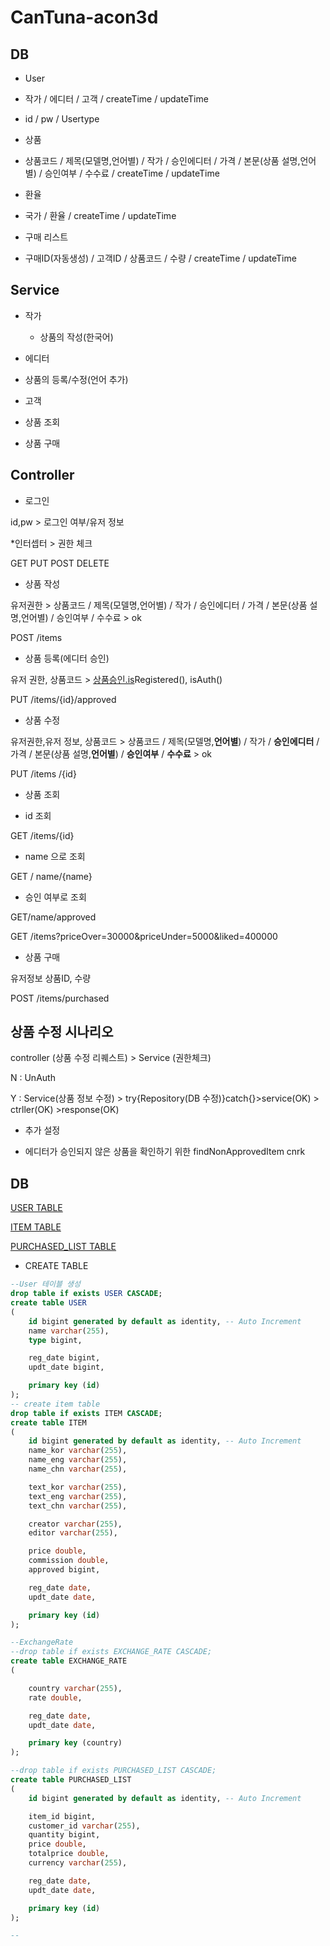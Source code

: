 # CanTuna-acon3d

## DB

- User

 - 작가 / 에디터 / 고객 / createTime / updateTime

 - id / pw  / Usertype

- 상품

 - 상품코드 / 제목(모델명,언어별) / 작가 / 승인에디터 / 가격 / 본문(상품 설명,언어별) / 승인여부 / 수수료 / createTime / updateTime

- 환율

 - 국가 / 환율 /  createTime / updateTime

- 구매 리스트

 - 구매ID(자동생성) / 고객ID / 상품코드 / 수량 /  createTime / updateTime

## Service

- 작가

  - 상품의 작성(한국어)

- 에디터

 - 상품의 등록/수정(언어 추가)

- 고객

 - 상품 조회

 - 상품 구매

## Controller

- 로그인

id,pw > 로그인 여부/유저 정보

*인터셉터 > 권한 체크

GET PUT POST DELETE

- 상품 작성

유저권한 > 상품코드 / 제목(모델명,언어별) / 작가 / 승인에디터 / 가격 / 본문(상품 설명,언어별) / 승인여부 / 수수료  > ok

POST /items

- 상품 등록(에디터 승인)

유저 권한, 상품코드 > [상품승인.is](http://상품승인.is)Registered(), isAuth()

PUT /items/{id}/approved

- 상품 수정

유저권한,유저 정보, 상품코드 > 상품코드 / 제목(모델명,**언어별**) / 작가 / **승인에디터** / 가격 / 본문(상품 설명,**언어별**) / **승인여부** / **수수료**  > ok

PUT /items /{id}

- 상품 조회

 - id 조회

GET /items/{id}

 - name 으로 조회

GET / name/{name}

 - 승인 여부로 조회

GET/name/approved

GET /items?priceOver=30000&priceUnder=5000&liked=400000

- 상품 구매

유저정보  상품ID, 수량

POST /items/purchased

## 상품 수정 시나리오

controller (상품 수정 리퀘스트) > Service (권한체크)

N : UnAuth

Y : Service(상품 정보 수정) > try{Repository(DB 수정)}catch{}>service(OK) > ctrller(OK) >response(OK)

- 추가 설정

 - 에디터가 승인되지 않은 상품을 확인하기 위한 findNonApprovedItem cnrk

## DB

[USER TABLE](https://www.notion.so/4a2b5da788474a20a0602d34e0fce2c4)

[ITEM TABLE](https://www.notion.so/f46960c71d5342b0ba8a3e9a28c71511)

[PURCHASED_LIST TABLE](https://www.notion.so/159c8f69697a4323999c4e216efa1218)

- CREATE TABLE

```sql
--User 테이블 생성
drop table if exists USER CASCADE;
create table USER
(
    id bigint generated by default as identity, -- Auto Increment
    name varchar(255),
    type bigint,

    reg_date bigint,
    updt_date bigint,

    primary key (id)
);
-- create item table
drop table if exists ITEM CASCADE;
create table ITEM
(
    id bigint generated by default as identity, -- Auto Increment
    name_kor varchar(255),
    name_eng varchar(255),
    name_chn varchar(255),

    text_kor varchar(255),
    text_eng varchar(255),
    text_chn varchar(255),

    creator varchar(255),
    editor varchar(255),

    price double,
    commission double,
    approved bigint,

    reg_date date,
    updt_date date,

    primary key (id)
);

--ExchangeRate
--drop table if exists EXCHANGE_RATE CASCADE;
create table EXCHANGE_RATE
(

    country varchar(255),
    rate double,

    reg_date date,
    updt_date date,

    primary key (country)
);

--drop table if exists PURCHASED_LIST CASCADE;
create table PURCHASED_LIST
(
    id bigint generated by default as identity, -- Auto Increment

    item_id bigint,
    customer_id varchar(255),
    quantity bigint,
    price double,
    totalprice double,
    currency varchar(255),

    reg_date date,
    updt_date date,

    primary key (id)
);

--
```
